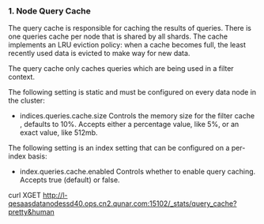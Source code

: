 
### 1. Node Query Cache
The query cache is responsible for caching the results of queries. There is one queries cache per node that is shared by all shards. The cache implements an LRU eviction policy: when a cache becomes full, the least recently used data is evicted to make way for new data.

The query cache only caches queries which are being used in a filter context.

The following setting is static and must be configured on every data node in the cluster:

- indices.queries.cache.size
Controls the memory size for the filter cache , defaults to 10%. Accepts either a percentage value, like 5%, or an exact value, like 512mb.

The following setting is an index setting that can be configured on a per-index basis:

- index.queries.cache.enabled
Controls whether to enable query caching. Accepts true (default) or false.




curl XGET http://l-qesaasdatanodessd40.ops.cn2.qunar.com:15102/_stats/query_cache?pretty&human  